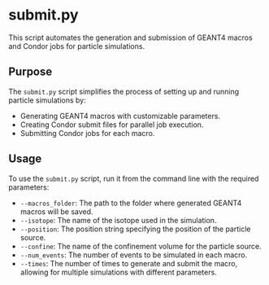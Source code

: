 # submit.py

This script automates the generation and submission of GEANT4 macros and Condor jobs for particle simulations.

## Purpose

The `submit.py` script simplifies the process of setting up and running particle simulations by:

- Generating GEANT4 macros with customizable parameters.
- Creating Condor submit files for parallel job execution.
- Submitting Condor jobs for each macro.

## Usage

To use the `submit.py` script, run it from the command line with the required parameters:
- `--macros_folder`: The path to the folder where generated GEANT4 macros will be saved.
- `--isotope`: The name of the isotope used in the simulation.
- `--position`: The position string specifying the position of the particle source.
- `--confine`: The name of the confinement volume for the particle source.
- `--num_events`: The number of events to be simulated in each macro.
- `--times`: The number of times to generate and submit the macro, allowing for multiple simulations with different parameters.

